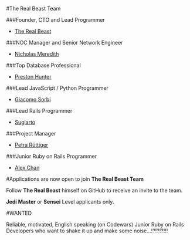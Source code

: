 #The Real Beast Team

###Founder, CTO and Lead Programmer

- [The Real Beast](http://thebeast.me/about/)

###NOC Manager and Senior Network Engineer

- [Nicholas Meredith](https://twitter.com/MrNickMeredith)

###Top Database Professional

- [Preston Hunter](https://www.upwork.com/users/~012ab645e1d96a5c7f)

###Lead JavaScript / Python Programmer

- [Giacomo Sorbi](https://www.codewars.com/users/GiacomoSorbi)

###Lead Rails Programmer

- [Sugiarto](https://www.upwork.com/freelancers/~01e12d81269df3013f)

###Project Manager

- [Petra Rüttiger](https://www.upwork.com/o/profiles/users/_~01012c0f7e1e9bc171/)

###Junior Ruby on Rails Programmer

- [Alex Chan](https://www.codewars.com/users/alexchan104)


#Applications are now open to join **The Real Beast Team**

Follow **The Real Beast** himself on GitHub to receive an invite to the team.

**Jedi Master** or **Sensei** Level applicants only.

#WANTED

Reliable, motivated, English speaking (on Codewars) Junior Ruby on Rails Developers who want to shake it up and make some noise...!?!?!?!!!


